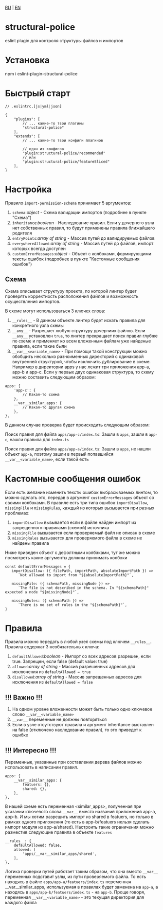 [RU](https://github.com/Tontoncher/structural-police/blob/master/README.md) | [EN](https://github.com/Tontoncher/structural-police/blob/master/README-en.md)

# **structural-police**
eslint plugin для контроля структуры файлов и импортов

# **Установка**
npm i eslint-plugin-structural-police

# **Быстрый старт**
```
// .eslintrc.[js|yml|json]

{
    "plugins": [
        // ... какие-то твои плагины
        "structural-police"
    ],
    "extends": [
        // ... какие-то твои конфиги плагинов
        
        // один из конфигов
        "plugin:structural-police/recommended"
        // или
        "plugin:structural-police/featureSliced"
    ],
}
```

# **Настройка**
Правило `import-permission-schema` принимает 5 аргументов:

1. `schema`:_object_ - Схема валидации импортов (подробнее в пункте "Схема")
2. `inheritance`:_boolean_ - Наследование правил. Если у дочернего узла нет собственных
   правил, то будут применены правила ближайшего родителя
3. `entryPoints`:_array of string_ - Массив путей до валидируемых файлов
4. `everywhereAllowed`:_array of string_ - Массив путей до файлов, импорт которых всегда доступен
5. `customErrorMessages`:_object_ - Объект с колбэками, формирующими тексты
   ошибок (подробнее в пункте "Кастомные сообщения ошибок")

## **Схема**
Схема описывает структуру проекта, по которой линтер будет проверять корректность расположения
файлов и возможность осуществления импортов.

В схеме могут использоваться 3 ключех слова:

1. `__rules__` - В данном объекте линтер будет искать правила для конкретного узла схемы
2. `__any__` - Разрешает любую структуру дочерниих файлов. Если `__any__` установлен `true`, то
   линтер прекращает поиск правил глубже по схеме и применяет ко всем вложенным файлам уже
   найденые правила, если такие были
3. `__var__<variable_name>` - При помощи такой конструкции можно обобщить несколько разноименных
   директорий с одинаковой внутренней структурой, чтобы исключить дублирование в схеме. Например в
   директории apps у нас лежит три приложения app-a, app-b и app-c. Если
   у первых двух одинаковая структура, то схему можно составить следующим образом:
```
apps: {
    'app-c': {
        // Какая-то схема
    },
    __var__similar_apps: {
        // Какая-то другая схема
    },
},
```
В данном случае проверка будет происходить следующим образом:

Поиск правил для файла `apps/app-c/index.ts`: Зашли в `apps`, зашли в `app-c`,
нашли правила для `index.ts`

Поиск правил для файла `apps/app-a/index.ts`: Зашли в `apps`, не нашли объект
`app-a`, поэтому зашли в первый попавшийся `__var__<variable_name>`, если такой есть

# **Кастомные сообщения ошибок**
Если есть желание изменить тексты ошибок выбрасываемых линтом, то можно сделать это, передав
в аргумент `customErrorMessages` объект со своими колбэками.
В правиле есть три типа ошибок `importDisallow`, `missingFile` и `missingRules`, каждый из
которых вызывается при разных проблемах:
1. `importDisallow` вызывается если в файле найден импорт из запрещенного правилами (схемой) источника
2. `missingFile` вызывается если проверяемый файл не описан в схеме
3. `missingRules` вызывается для проверяемого файла в схеме не найдены правила 

Ниже приведен объект с дефолтными колбэками, тут же можно посмотреть какие аргументы должны принимать колбэки
```
const defaultErrorMessages = {
   importDisallow: ({ filePath, importPath, absoluteImportPath }) =>
      `Not allowed to import from "${absoluteImportPath}"`,
   
   missingFile: ({ schemaPath, missingNode }) =>
      `The file is not described in the schema. In "${schemaPath}" expected a node "${missingNode}"`,
   
   missingRules: ({ schemaPath }) =>
      `There is no set of rules in the "${schemaPath}"`,
}
```

# **Правила**

Правила можно передать в любой узел схемы под ключем `__rules__`. Правила содержат 3 необязательных ключа:

1. `defaultAllowed`:_boolean_ - Импорт со всех адресов разрешен, если true. Запрещен, если false (default value: true)
2. `allowed`:_array of string_ - Массив разрешенных адресов для исключения из `defaultAllowed = true`
3. `disallowed`:_array of string_ - Массив запрещенных адресов для исключения из `defaultAllowed = false`

## !!! Важно !!!

1. На одном уровне вложенности может быть только одно ключевое слово `__var__<variable_name>`
2. `__var__` переменные не должны повторяться
3. Если в узле отсутствуют правила и аргумент inheritance выставлен на false (отключено наследование правил),
   то это приведет к ошибке

## !!! Интересно !!!
Переменные, указанные при составлении дерева файлов можно использовать в написании правил.
```
apps: {
    __var__similar_apps: {
        featuers: {},
        shared: {},
    },
},
```
В нашей схеме есть переменная <similar_apps>, полученная при указании ключевого слова `__var__`
вместо названий приложений app-a, app-b. И мы хотим разрешить импорт из shared в
featuers, но только в рамках одного приложения (то есть в app-b/featuers нельзя сделать
импорт модуля из app-a/shared).
Настроить такие ограничения можно разместив следующие правила в объекте `features`
```
__rules__: {
    defaultAllowed: false,
    allowed: [
        'apps/__var__similar_apps/shared',
    ],
},
```
Логика проверки путей работает таким образом, что она вместо `__var__` переменных подставит узлы,
из пути проверяемого файла. То есть находясь в файле `apps/app-a/featuers/index.ts`
переменная __var__similar_apps, используемая в правилах будет заменена на `app-a`, а
находясь в `apps/app-b/featuers/index.ts` - на `app-b`.
Проще говоря, переменная `__var__<variable_name>` - это текущая директория для каждого файла

